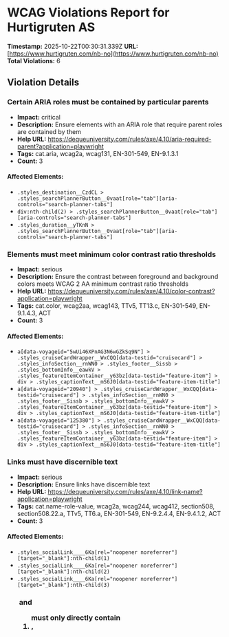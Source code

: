 # WCAG Violations Report for Hurtigruten AS

**Timestamp:** 2025-10-22T00:30:31.339Z
**URL:** [https://www.hurtigruten.com/nb-no](https://www.hurtigruten.com/nb-no)
**Total Violations:** 6

## Violation Details

### Certain ARIA roles must be contained by particular parents

- **Impact:** critical
- **Description:** Ensure elements with an ARIA role that require parent roles are contained by them
- **Help URL:** https://dequeuniversity.com/rules/axe/4.10/aria-required-parent?application=playwright
- **Tags:** cat.aria, wcag2a, wcag131, EN-301-549, EN-9.1.3.1
- **Count:** 3

#### Affected Elements:

- `.styles_destination__CzdCL > .styles_searchPlannerButton__0vaat[role="tab"][aria-controls="search-planner-tabs"]`
- `div:nth-child(2) > .styles_searchPlannerButton__0vaat[role="tab"][aria-controls="search-planner-tabs"]`
- `.styles_duration__yTKnN > .styles_searchPlannerButton__0vaat[role="tab"][aria-controls="search-planner-tabs"]`

### Elements must meet minimum color contrast ratio thresholds

- **Impact:** serious
- **Description:** Ensure the contrast between foreground and background colors meets WCAG 2 AA minimum contrast ratio thresholds
- **Help URL:** https://dequeuniversity.com/rules/axe/4.10/color-contrast?application=playwright
- **Tags:** cat.color, wcag2aa, wcag143, TTv5, TT13.c, EN-301-549, EN-9.1.4.3, ACT
- **Count:** 3

#### Affected Elements:

- `a[data-voyageid="5wUi46XPnAG3N6wGZkSq9N"] > .styles_cruiseCardWrapper__WxCQQ[data-testid="cruisecard"] > .styles_infoSection__rnWN0 > .styles_footer__Sissb > .styles_bottomInfo__eawkV > .styles_featureItemContainer__y63bz[data-testid="feature-item"] > div > .styles_captionText__mS6J0[data-testid="feature-item-title"]`
- `a[data-voyageid="20940"] > .styles_cruiseCardWrapper__WxCQQ[data-testid="cruisecard"] > .styles_infoSection__rnWN0 > .styles_footer__Sissb > .styles_bottomInfo__eawkV > .styles_featureItemContainer__y63bz[data-testid="feature-item"] > div > .styles_captionText__mS6J0[data-testid="feature-item-title"]`
- `a[data-voyageid="125380"] > .styles_cruiseCardWrapper__WxCQQ[data-testid="cruisecard"] > .styles_infoSection__rnWN0 > .styles_footer__Sissb > .styles_bottomInfo__eawkV > .styles_featureItemContainer__y63bz[data-testid="feature-item"] > div > .styles_captionText__mS6J0[data-testid="feature-item-title"]`

### Links must have discernible text

- **Impact:** serious
- **Description:** Ensure links have discernible text
- **Help URL:** https://dequeuniversity.com/rules/axe/4.10/link-name?application=playwright
- **Tags:** cat.name-role-value, wcag2a, wcag244, wcag412, section508, section508.22.a, TTv5, TT6.a, EN-301-549, EN-9.2.4.4, EN-9.4.1.2, ACT
- **Count:** 3

#### Affected Elements:

- `.styles_socialLink____6Ka[rel="noopener noreferrer"][target="_blank"]:nth-child(1)`
- `.styles_socialLink____6Ka[rel="noopener noreferrer"][target="_blank"]:nth-child(2)`
- `.styles_socialLink____6Ka[rel="noopener noreferrer"][target="_blank"]:nth-child(3)`

### <ul> and <ol> must only directly contain <li>, <script> or <template> elements

- **Impact:** serious
- **Description:** Ensure that lists are structured correctly
- **Help URL:** https://dequeuniversity.com/rules/axe/4.10/list?application=playwright
- **Tags:** cat.structure, wcag2a, wcag131, EN-301-549, EN-9.1.3.1
- **Count:** 1

#### Affected Elements:

- `.styles_contact__PJl2F > ul`

### All page content should be contained by landmarks

- **Impact:** moderate
- **Description:** Ensure all page content is contained by landmarks
- **Help URL:** https://dequeuniversity.com/rules/axe/4.10/region?application=playwright
- **Tags:** cat.keyboard, best-practice
- **Count:** 5

#### Affected Elements:

- `.promoStyles_lgView__S_OoW > span`
- `.promoStyles_lgView__S_OoW > .styles_linkButton__eZWNK[rel=""][target="_self"] > .styles_btnInner__olpKp > .styles_btnText__tEvAX`
- `.styles_newsLetterContainer__oNPsL > .styles_wrapper__7DGG5.no-width-control > div > .styles_mb-xl__NcBm1`
- `.styles_newsLetterContainer__oNPsL > .styles_wrapper__7DGG5.no-width-control > div > .styles_mb-2xl__0JSb2`
- `a[href$="nyhetsbrev"] > .styles_btnInner__olpKp > .styles_btnText__tEvAX`

### Select element must have an accessible name

- **Impact:** critical
- **Description:** Ensure select element has an accessible name
- **Help URL:** https://dequeuniversity.com/rules/axe/4.10/select-name?application=playwright
- **Tags:** cat.forms, wcag2a, wcag412, section508, section508.22.n, TTv5, TT5.c, EN-301-549, EN-9.4.1.2, ACT
- **Count:** 1

#### Affected Elements:

- `select`
